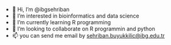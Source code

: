 - 👋 Hi, I’m @ibgsehriban
- 👀 I’m interested in bioinformatics and data science
- 🌱 I’m currently learning R programming
- 💞️ I’m looking to collaborate on R programmin and python 
- 📫 you can send me email by sehriban.buyukkilic@ibg.edu.tr

<!---
ibgsehriban/ibgsehriban is a ✨ special ✨ repository because its `README.md` (this file) appears on your GitHub profile.
You can click the Preview link to take a look at your changes.
--->
